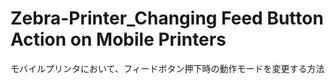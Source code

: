 # Zebra-Printer_Changing Feed Button Action on Mobile Printers
 モバイルプリンタにおいて、フィードボタン押下時の動作モードを変更する方法
